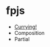# fpjs
* [Currying!](https://github.com/amangalvedhekar/fpjs/blob/master/currying/index.js)
* Composition
* Partial
